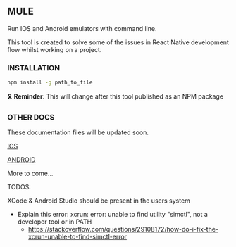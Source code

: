 ## MULE

Run IOS and Android emulators with command line.

This tool is created to solve some of the issues in React Native development flow whilst working on a project.

### INSTALLATION

```bash 
npm install -g path_to_file
```

🎗 **Reminder**: This will change after this tool published as an NPM package



### OTHER DOCS

These documentation files will be updated soon.

[IOS](./docs/IOS.md#IOS)   

[ANDROID](./docs/ANDROID.md#ANDROID)   




More to come...



TODOS: 

XCode & Android Studio should be present in the users system
- Explain this error:  xcrun: error: unable to find utility "simctl", not a developer tool or in PATH
    - https://stackoverflow.com/questions/29108172/how-do-i-fix-the-xcrun-unable-to-find-simctl-error